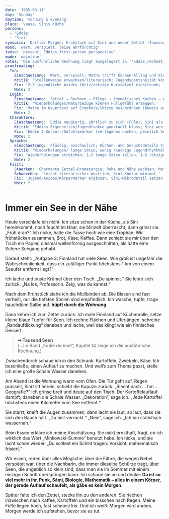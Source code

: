 ```yaml
---
date: '1985-08-11'
day: 'Sunday'
daytime: 'morning & evening'
place: 'Vaasa, Sinis Küche'
persons:
  - 'Eddie'
  - 'Sini'
synopsis: 'Dritter Morgen: Frühstück mit Sini und neuer Zettel (Tausend‑Seen‑Abschätzung); Eddie rechnet, pflegt die fast verheilten Füße, kocht thematisch – abends wächst beim Essen Respekt und das unausgesprochene Band zwischen beiden.'
mood: 'warm, verspielt, leise ehrfürchtig'
tense: 'present, Eddies first-person perspective'
mode: 'mainline'
notes: 'Die ausführliche Rechnung liegt ausgelagert in ''Eddie_rechnet_Tag3_Tausend_Seen_Wahrscheinlichkeit.md''.'
proofreading:
  Ton:
    Einschaetzung: 'Warm, verspielt; Mathe trifft Küchen‑Alltag und kleine Rituale.'
    Kritik: 'Stellenweise erwachsen/literarisch; Jugendspontaneität könnte stärker blitzen.'
    Fix: '2–3 jugendliche Asides (Witz/rotzige Kurzsätze) einstreuen; 1 kurzer Atempunkt (Zögern/Grinsen) im Frühstücksdialog.'
    Note: 2
  Logik:
    Einschaetzung: 'Zettel → Rechnen → Pflege → thematisches Kochen → Abendgespräch: schlüssiger Tagesbogen.'
    Kritik: 'Wiederholungen/Naturbezüge können Füllgefühl erzeugen.'
    Fix: 'Mathe im Haupttext auf Ergebnis/Skizze beschränken (Beweis ausgelagert); 1 Mikro‑Zeitanker (Vormittag/Abend) setzen; Naturbilder sparsam dosieren.'
    Note: 2
  Charaktere:
    Einschaetzung: 'Eddie neugierig, zärtlich zu sich (Füße); Sini als leise Impulsgeberin.'
    Kritik: 'Eddies Eigenheiten/Jugendfunken punktuell blass; Sini wenig Kontur in dieser Szene.'
    Fix: 'Eddie 2 Körper-/Gefühlsmarker (verlegenes Lachen, peinlich bei „Professorin“); Sini 1 Mikrodetail (Floskel/Signaturblick) im Abend.'
    Note: 2
  Sprache:
    Einschaetzung: 'Flüssig, anschaulich; Küchen‑ und Geruchsdetails tragen.'
    Kritik: 'Wiederholungen/ lange Sätze; wenig knackige Jugendrhythmik.'
    Fix: 'Wiederholungen streichen; 1–2 lange Sätze teilen; 1–2 rotzige Kurzsätze als Kontrast.'
    Note: 2
  Fazit:
    Staerken: 'Charmante Zettel‑Dramaturgie; Ruhe und Nähe wachsen; Mathe im Alltag natürlich verankert.'
    Schwaechen: 'Leicht literarischer Anstrich; Sini‑Kontur minimal.'
    Fix: 'Jugend‑Asides/Körpermarker ergänzen; Sini‑Mikrodetail setzen; Sprache leicht straffen.'
    Note: 2
---
```


# Immer ein See in der Nähe

Heute verschlafe ich nicht. Ich sitze schon in der Küche, als Sini hereinkommt,
noch feucht im Haar, sie blinzelt überrascht,
dann grinst sie. „Früh dran?“ Ich nicke, halte die Tasse hoch wie eine Trophäe.
Wir frühstücken zusammen, Brot, Käse, Kaffee. Dann schiebt sie mir über den
Tisch ein Papier, diesmal wellenförmig ausgeschnitten, als hätte eine Schere
Seegang gehabt.

Darauf steht: „Aufgabe 3: Finnland hat viele Seen. Wie groß ist ungefähr die
Wahrscheinlichkeit, dass ein zufälliger Punkt höchstens 1 km von einem Seeufer
entfernt liegt?“

Ich lache und puste Krümel über den Tisch. „Du spinnst.“ Sie lehnt sich zurück.
„Na los, Professorin. Zeig, was du kannst.“

Nach dem Frühstück ziehe ich die Mullbinden ab. Die Blasen sind fast verheilt,
nur die tiefsten Stellen sind empfindlich. Ich wasche, tupfe, trage hauchdünn
Salbe auf. **hüpft durch die Wohnung**

Dann kehre ich zum Zettel zurück. Ich male Finnland auf Küchenrolle, setze
kleine blaue Tupfer für Seen. Ich rechne Flächen und Uferlängen, schreibe
„Randaufdickung“ daneben und lache, weil das klingt wie ein finnisches Dessert.

> **➡ Tausend Seen**\
> (…Im Band „Eddie rechnet“, Kapitel 14 zeige ich die ausführliche Rechnung.)

Zwischendurch schaue ich in den Schrank. Kartoffeln, Zwiebeln, Käse. Ich
beschließe, einen Auflauf zu machen. Und weil’s zum Thema passt, stelle ich eine
große Schale Wasser daneben.

Am Abend ist die Wohnung warm vom Ofen. Die Tür geht auf, Regen prasselt, Sini
tritt herein, schiebt die Kapuze zurück. „Riecht nach … hm … Geografie?“ Ich
grinse breit und deute auf den Tisch. Der Kartoffelauflauf dampft, daneben die
Schale Wasser. „Dekoration“, sage ich. „Jede Kartoffel höchstens einen Kilometer
vom See entfernt.“

Sie starrt, kneift die Augen zusammen, dann lacht sie laut, so laut, dass sie
sich den Bauch hält. „Du bist verrückt.“ „Nein“, sage ich. „Ich bin statistisch
wassernah.“

Beim Essen erkläre ich meine Abschätzung. Sie nickt ernsthaft, fragt, ob ich
wirklich das Wort „Minkowski-Summe“ benutzt habe. Ich nicke, und sie lacht schon
wieder. „Du solltest ein Schild tragen: Vorsicht, mathematisch frisiert.“

Wir essen, reden über alles Mögliche: über die Fähre, die wegen Nebel verspätet
war, über die Nachbarin, die immer dieselbe Schürze trägt, über Seen, die
angeblich so klein sind, dass man sie im Sommer mit einem einzigen Schritt
überspringen kann. Ich schaue sie an und denke: **Da ist so viel mehr in ihr.
Punk, Sámi, Biologie, Mathematik – alles in einem Körper, der gerade Auflauf
schaufelt, als gäbe es kein Morgen.**

Später falte ich den Zettel, stecke ihn zu den anderen. Sie riechen inzwischen
nach Kaffee, Kartoffeln und ein bisschen nach Regen. Meine Füße liegen hoch,
fast schmerzfrei. Und ich weiß: Morgen wird anders. Morgen werde ich aufstehen,
bevor sie es tut.
